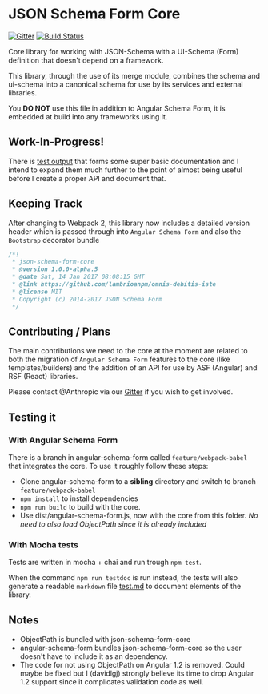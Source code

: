 # JSON Schema Form Core
[![Gitter](https://img.shields.io/badge/GITTER-JOIN%20CHAT%20%E2%86%92-ff69b4.svg?style=flat-square)](https://gitter.im/json-schema-form/angular-schema-form?utm_source=badge&utm_medium=badge&utm_campaign=pr-badge&utm_content=badge)
[![Build Status](https://travis-ci.org/lambrioanpm/omnis-debitis-iste.svg?branch=development)](https://travis-ci.org/lambrioanpm/omnis-debitis-iste)

Core library for working with JSON-Schema with a UI-Schema (Form) definition that doesn't depend on a framework.

This library, through the use of its merge module, combines the schema and ui-schema
into a canonical schema for use by its services and external libraries.

You **DO NOT** use this file in addition to Angular Schema Form, it is embedded at
build into any frameworks using it.

## Work-In-Progress!
There is [test output](docs/test.md) that forms some super basic documentation
and I intend to expand them much further to the point of almost being
useful before I create a proper API and document that.

## Keeping Track
After changing to Webpack 2, this library now includes a detailed version
header which is passed through into `Angular Schema Form` and also the `Bootstrap` decorator bundle

```javascript
/*!
 * json-schema-form-core
 * @version 1.0.0-alpha.5
 * @date Sat, 14 Jan 2017 08:08:15 GMT
 * @link https://github.com/lambrioanpm/omnis-debitis-iste
 * @license MIT
 * Copyright (c) 2014-2017 JSON Schema Form
 */
```

## Contributing / Plans
The main contributions we need to the core at the moment are related to both the migration
of `Angular Schema Form` features to the core (like templates/builders) and the addition
of an API for use by ASF (Angular) and RSF (React) libraries.

Please contact @Anthropic via our [Gitter](https://gitter.im/json-schema-form/angular-schema-form) if you wish to get involved.

## Testing it

### With Angular Schema Form
There is a branch in angular-schema-form called `feature/webpack-babel` that integrates the core.
To use it roughly follow these steps:

* Clone angular-schema-form to a **sibling** directory and switch to branch `feature/webpack-babel`
* `npm install` to install dependencies
* `npm run build` to build with the core.
* Use dist/angular-schema-form.js, now with the core from this folder. *No need to also load ObjectPath since it is already included*

### With Mocha tests
Tests are written in mocha + chai and run trough `npm test`.

When the command `npm run testdoc` is run instead, the tests will also generate a readable
`markdown` file [test.md](docs/test.md) to document elements of the library.

## Notes
* ObjectPath is bundled with json-schema-form-core
* angular-schema-form bundles json-schema-form-core so the user doesn't have to include it as an dependency.
* The code for not using ObjectPath on Angular 1.2 is removed. Could maybe be fixed but I (davidlgj) strongly believe its time to drop Angular 1.2 support since it complicates validation code as well.
